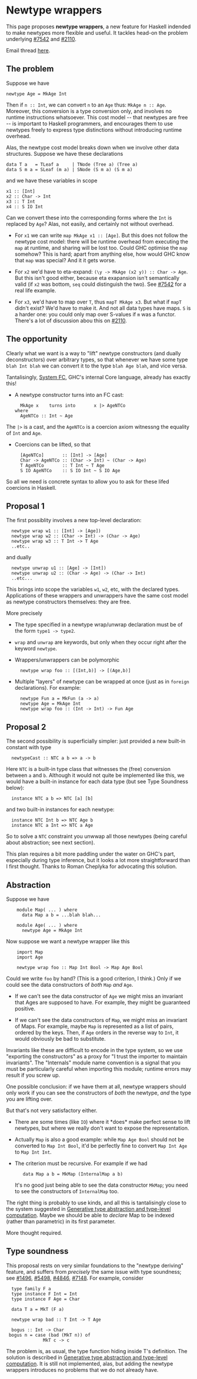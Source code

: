 # Newtype wrappers



This page proposes **newtype wrappers**, a new feature for Haskell
indended to make newtypes more flexible and useful.  It tackles head-on 
the problem underlying [\#7542](https://gitlab.staging.haskell.org/ghc/ghc/issues/7542) and [\#2110](https://gitlab.staging.haskell.org/ghc/ghc/issues/2110).



Email thread [
here](http://www.haskell.org/pipermail/glasgow-haskell-users/2013-January/023455.html).


## The problem



Suppose we have


```wiki
newtype Age = MkAge Int
```


Then if `n :: Int`, we can convert `n` to an `Age` thus: `MkAge n :: Age`.
Moreover, this conversion is a type conversion only, and involves no runtime
instructions whatsoever.  This cost model -- that newtypes are free -- is important
to Haskell programmers, and encourages them to use newtypes freely to express
type distinctions without introducing runtime overhead.



Alas, the newtype cost model breaks down when we involve other data structures.
Suppose we have these declarations


```wiki
data T a   = TLeaf a     | TNode (Tree a) (Tree a)
data S m a = SLeaf (m a) | SNode (S m a) (S m a)
```


and we have these variables in scope


```wiki
x1 :: [Int]
x2 :: Char -> Int
x3 :: T Int
x4 :: S IO Int
```


Can we convert these into the corresponding forms where the `Int` is replaced by `Age`?
Alas, not easily, and certainly not without overhead.  


- For `x1` we can write `map MkAge x1 :: [Age]`. But this does not follow the newtype cost model: there will be runtime overhead from executing the `map` at runtime, and sharing will be lost too.  Could GHC optimise the `map` somehow?  This is hard; apart from anything else, how would GHC know that `map` was special?  And it it gets worse.

- For `x2` we'd have to eta-expand: `(\y -> MkAge (x2 y)) :: Char -> Age`.  But this isn't good either, because eta exapansion isn't semantically valid (if `x2` was bottom, `seq` could distinguish the two).  See [\#7542](https://gitlab.staging.haskell.org/ghc/ghc/issues/7542) for a real life example.

- For `x3`, we'd have to map over `T`, thus `mapT MkAge x3`.  But what if `mapT` didn't exist?  We'd have to make it. And not all data types have maps. `S` is a harder one: you could only map over S-values if `m` was a functor.  There's a lot of discussion abou this on [\#2110](https://gitlab.staging.haskell.org/ghc/ghc/issues/2110).

## The opportunity



Clearly what we want is a way to "lift" newtype constructors (and dually deconstructors)
over arbitrary types, so that whenever we have some type `blah Int blah` we can convert it 
to the type `blah Age blah`, and vice versa.



Tantalisingly, [
System FC](http://research.microsoft.com/en-us/um/people/simonpj/papers/ext-f/), GHC's internal Core language, already has exactly this!


- A newtype constructor turns into an FC cast:

  ```wiki
    MkAge x    turns into       x |> AgeNTCo
  where
    AgeNTCo :: Int ~ Age
  ```


The `|>` is a cast, and the `AgeNTCo` is a coercion axiom witnessng the equality of `Int` and `Age`. 


- Coercions can be lifted, so that

  ```wiki
    [AgeNTCo]       :: [Int] -> [Age]
    Char -> AgeNTCo :: (Char -> Int) ~ (Char -> Age)
    T AgeNTCo       :: T Int ~ T Age
    S IO AgeNTCo    :: S IO Int ~ S IO Age
  ```


So all we need is concrete syntax to allow you to ask for these lifed coercions in Haskell.  


## Proposal 1



The first possiblity involves a new top-level declaration:


```wiki
  newtype wrap w1 :: [Int] -> [Age])
  newtype wrap w2 :: (Char -> Int) -> (Char -> Age)
  newtype wrap w3 :: T Int -> T Age
  ..etc..
```


and dually


```wiki
  newtype unwrap u1 :: [Age] -> [Int])
  newtype unwrap u2 :: (Char -> Age) -> (Char -> Int)
  ..etc...
```


This brings into scope the variables `w1`, `w2`, etc, with the declared types. Applications of these wrappers
and unwrappers have the same cost model as newtype constructors themselves: they are free.



More precisely


- The type specified in a newtype wrap/unwrap declaration must be of the form `type1 -> type2`.

- `wrap` and `unwrap` are keywords, but only when they occur right after the keyword `newtype`.

- Wrappers/unwrappers can be polymorphic

  ```wiki
    newtype wrap foo :: [(Int,b)] -> [(Age,b)]
  ```

- Multiple "layers" of newtype can be wrapped at once (just as in `foreign` declarations). For example:

  ```wiki
    newtype Fun a = MkFun (a -> a)
    newtype Age = MkAge Int
    newtype wrap foo :: (Int -> Int) -> Fun Age
  ```

## Proposal 2



The second possibility is superficially simpler: just provided a new built-in constant with type


```wiki
  newtypeCast :: NTC a b => a -> b
```


Here `NTC` is a built-in type class that witnesses the (free) conversion between `a` and `b`.  Although it would not quite be implemented like this, we would have a built-in instance for each data type (but see Type Soundness below):


```wiki
  instance NTC a b => NTC [a] [b]
```


and two built-in instances for each newtype:


```wiki
  instance NTC Int b => NTC Age b
  instance NTC a Int => NTC a Age
```


So to solve a `NTC` constraint you unwwap all those newtypes (being careful about abstraction; see next section).  



This plan requires a bit more paddling under the water on GHC's part, especially during type inference, but it looks a lot more straightforward than I first thought.  Thanks to Roman Cheplyka for advocating this solution.


## Abstraction



Suppose we have


```wiki
	module Map( ... ) where
	  data Map a b = ...blah blah...

	module Age( ... ) where
	  newtype Age = MkAge Int
```


Now suppose we want a newtype wrapper like this


```wiki
	import Map
	import Age

	newtype wrap foo :: Map Int Bool -> Map Age Bool
```


Could we write `foo` by hand? (This is a good criterion, I think.) Only if we could see the data constructors of *both* `Map` *and* `Age`. 


- If we can't see the data constructor of `Age` we might miss an invariant that Ages are supposed to have.   For example, they might be guaranteed positive.

- If we can't see the data constructors of `Map`, we might miss an invariant of Maps. For example, maybe `Map` is represented as a list of pairs, ordered by the keys.  Then, if `Age` orders in the reverse way to `Int`, it would obviously be bad to substitute.


Invariants like these are difficult to encode in the type system, so we use "exporting the constructors" as a proxy for "I trust the importer to maintain invariants".  The "Internals" module name convention is a signal that you must be particularly careful when importing this module; runtime errors may result if you screw up.



One possible conclusion: if we have them at all, newtype wrappers should only work if you can see the constructors of *both* the newtype, *and* the type you are lifting over.  



But that's not very satisfactory either.  


- There are some times (like `IO`) where it \*does\* make perfect sense
  to lift newtypes, but where we really don't want to expose
  the representation. 

- Actually `Map` is also a good example: while `Map Age Bool` should
  not be converted to `Map Int Bool`, it'd be perfectly fine to convert
  `Map Int Age` to `Map Int Int`.

- The criterion must be recursive.  For example if we had

  ```wiki
  	 data Map a b = MkMap (InternalMap a b)
  ```

  It's no good just being able to see the data constructor `MkMap`; you need to
  see the constructors of `InternalMap` too.


The right thing is probably to use kinds, and all this is tantalisingly close to the system suggested in [
Generative type abstraction and type-level computation](http://research.microsoft.com/en-us/um/people/simonpj/papers/ext-f/).  Maybe we should be able to *declare* Map to be indexed (rather than parametric) in its first parameter.



More thought required.


## Type soundness



This proposal rests on very similar foundations to the "newtype deriving" feature,
and suffers from *precisely* the same issue with type soundness; see [\#1496](https://gitlab.staging.haskell.org/ghc/ghc/issues/1496), [\#5498](https://gitlab.staging.haskell.org/ghc/ghc/issues/5498), [\#4846](https://gitlab.staging.haskell.org/ghc/ghc/issues/4846), [\#7148](https://gitlab.staging.haskell.org/ghc/ghc/issues/7148).  For example,
consider


```wiki
  type family F a
  type instance F Int = Int
  type instance F Age = Char

  data T a = MkT (F a)

  newtype wrap bad :: T Int -> T Age

  bogus :: Int -> Char
 bogus n = case (bad (MkT n)) of
              MkT c -> c
```


The problem is, as usual, the type function hiding inside T's definition.
The solution is described in [
Generative type abstraction and type-level computation](http://research.microsoft.com/en-us/um/people/simonpj/papers/ext-f/).  It is still not implemented, alas,
but adding the newtype wrappers introduces no problems that we do not already have.


